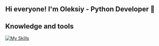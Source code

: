 ## Hi everyone! I'm Oleksiy - Python Developer 👋


## Knowledge and tools

[![My Skills](https://skillicons.dev/icons?i=py,django,docker,fastapi,git,github,postgres,redis,html,css,postman,pycharm,vscode,react,_vite,go,apple)](https://skillicons.dev)

